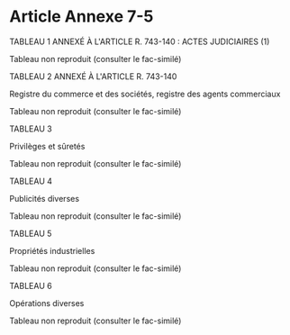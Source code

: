# Article Annexe 7-5

TABLEAU 1 ANNEXÉ À L'ARTICLE R. 743-140 : ACTES JUDICIAIRES (1)

Tableau non reproduit (consulter le fac-similé)

TABLEAU 2 ANNEXÉ À L'ARTICLE R. 743-140

Registre du commerce et des sociétés, registre des agents commerciaux

Tableau non reproduit (consulter le fac-similé)

TABLEAU 3

Privilèges et sûretés

Tableau non reproduit (consulter le fac-similé)

TABLEAU 4

Publicités diverses

Tableau non reproduit (consulter le fac-similé)

TABLEAU 5

Propriétés industrielles

Tableau non reproduit (consulter le fac-similé)

TABLEAU 6

Opérations diverses

Tableau non reproduit (consulter le fac-similé)